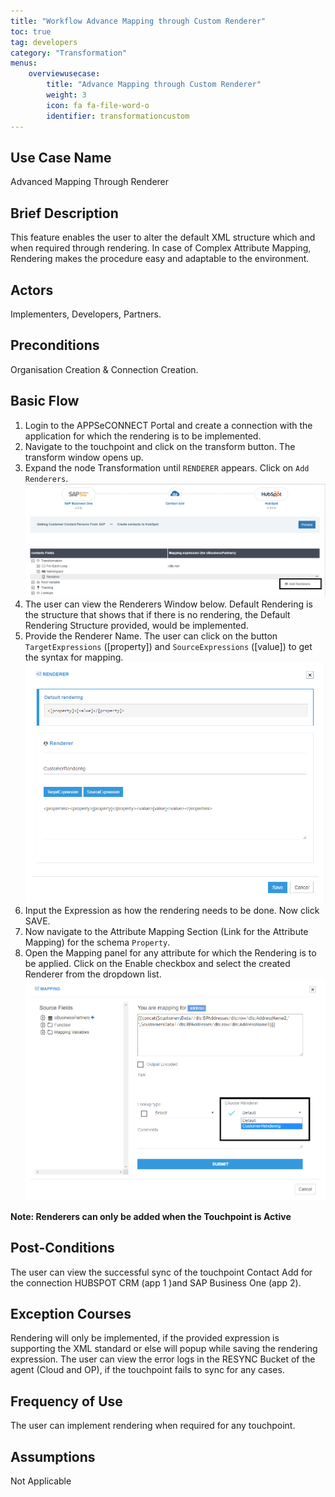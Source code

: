 ```yaml
---
title: "Workflow Advance Mapping through Custom Renderer"
toc: true
tag: developers
category: "Transformation"
menus: 
    overviewusecase:
        title: "Advance Mapping through Custom Renderer"
        weight: 3
        icon: fa fa-file-word-o
        identifier: transformationcustom
---
```



## Use Case Name

Advanced Mapping Through Renderer

## Brief Description

This feature enables the user to alter the default XML structure which and when required through rendering. 
In case of Complex Attribute Mapping, Rendering makes the procedure easy and adaptable to the environment.

## Actors
 Implementers, Developers, Partners.

## Preconditions 
Organisation Creation & Connection Creation.

## Basic Flow

1.	Login to the APPSeCONNECT Portal and create a connection with the application for which the rendering is to be 
    implemented.
2.	Navigate to the touchpoint and click on the transform button. The transform window opens up.
3.	Expand the node Transformation until `RENDERER` appears. Click on `Add Renderers`.
![rendered1](/staticfiles/Transformation/media/rendered1.png)
4.	The user can view the Renderers Window below. Default Rendering is the structure that shows that if there is no rendering, the Default Rendering Structure provided, would be implemented.
5.	Provide the Renderer Name. The user can click on the button `TargetExpressions` ([property]) and `SourceExpressions` ([value]) to get the syntax for mapping.   
![rendered2](/staticfiles/Transformation/media/rendered2.png)
6.	Input the Expression as how the rendering needs to be done. Now click SAVE.
7.	Now navigate to the Attribute Mapping Section (Link for the Attribute Mapping) for the schema `Property`.
8.	Open the Mapping panel for any attribute for which the Rendering is to be applied. Click on the Enable checkbox and select the created Renderer from the dropdown list.
![rendered3](/staticfiles/Transformation/media/rendered3.png)

**Note: Renderers can only be added when the Touchpoint is Active**

## Post-Conditions

The user can view the successful sync of the touchpoint Contact Add for the connection HUBSPOT CRM (app 1 )and SAP Business One (app 2).

## Exception Courses

Rendering will only be implemented, if the provided expression is supporting the XML standard or else will popup while saving the rendering expression.
The user can view the error logs in the RESYNC Bucket of the agent (Cloud and OP), if the touchpoint fails to sync for any cases.

## Frequency of Use

The user can implement rendering when required for any touchpoint.

## Assumptions

Not Applicable


